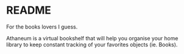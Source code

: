 # README

For the books lovers I guess.

Athaneum is a virtual bookshelf that will help you organise your home library to keep constant tracking of your favorites objects (ie. Books).

